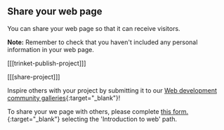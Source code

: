 ## Share your web page

You can share your web page so that it can receive visitors.

**Note:** Remember to check that you haven't included any personal information in your web page.

[[[trinket-publish-project]]]

[[[share-project]]]

Inspire others with your project by submitting it to our [Web development community galleries](https://wakelet.com/@Introduction_to_Web){:target="_blank"}!

To share your we page with others, please complete [this form.](https://form.raspberrypi.org/f/community-project-submissions){:target="_blank"} selecting the 'Introduction to web' path.
